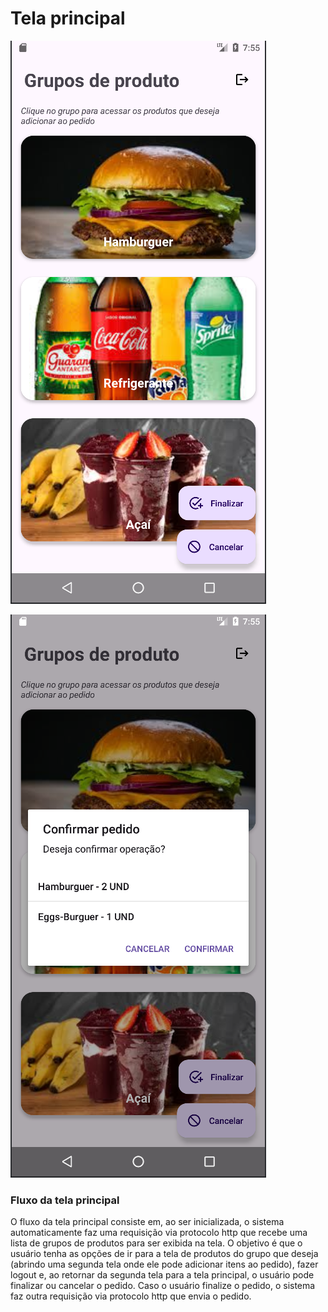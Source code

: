 # Tela principal

![main](imagens/main.png)


![main caixa de dialogo](imagens/main-cx-de-dialogo.png)

### Fluxo da tela principal

O fluxo da tela principal consiste em, ao ser inicializada, o sistema automaticamente faz uma requisição via protocolo http que recebe uma lista de grupos de produtos para ser exibida na tela. O objetivo é que o usuário tenha as opções de ir para a tela de produtos do grupo que deseja (abrindo uma segunda tela onde ele pode adicionar itens ao pedido), fazer logout e, ao retornar da segunda tela para a tela principal, o usuário pode finalizar ou cancelar o pedido. Caso o usuário finalize o pedido, o sistema faz outra requisição via protocolo http que envia o pedido.
